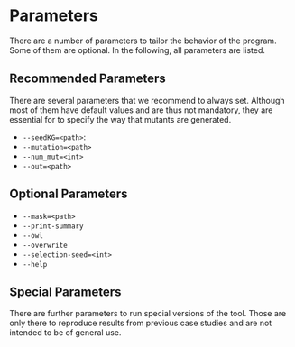# Parameters

There are a number of parameters to tailor the behavior of the program. Some of them are optional. In the following, all parameters are listed.

## Recommended Parameters
There are several parameters that we recommend to always set. Although most of them have default values and are thus not mandatory, they are essential for to specify the way that mutants are generated.

- `--seedKG=<path>`: 
- `--mutation=<path>`
- `--num_mut=<int>`
- `--out=<path>`

## Optional Parameters
- `--mask=<path>`
- `--print-summary`
- `--owl`
- `--overwrite`
- `--selection-seed=<int>`
- `--help`

## Special Parameters
There are further parameters to run special versions of the tool. Those are only there to reproduce results from previous case studies and are not intended to be of general use. 